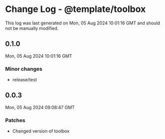# Change Log - @template/toolbox

This log was last generated on Mon, 05 Aug 2024 10:01:16 GMT and should not be manually modified.

## 0.1.0
Mon, 05 Aug 2024 10:01:16 GMT

### Minor changes

- release/test

## 0.0.3
Mon, 05 Aug 2024 09:08:47 GMT

### Patches

- Changed version of toolbox

